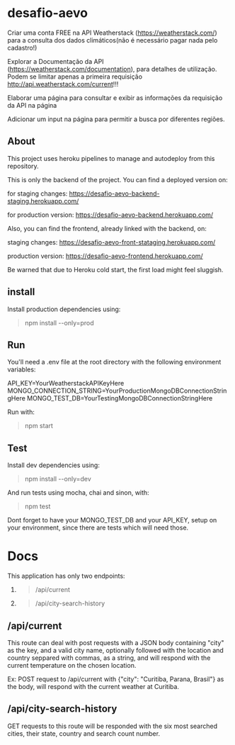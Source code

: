 # desafio-aevo

Criar uma conta FREE na API Weatherstack (https://weatherstack.com/) para a consulta dos dados climáticos(não é necessário pagar nada pelo cadastro!)

Explorar a Documentação da API (https://weatherstack.com/documentation), para detalhes de utilização. Podem se limitar apenas a primeira requisição http://api.weatherstack.com/current!!!

Elaborar uma página para consultar e exibir as informações da requisição da API na página

Adicionar um input na página para permitir a busca por diferentes regiões.

## About

This project uses heroku pipelines to manage and autodeploy from this repository.

This is only the backend of the project.
You can find a deployed version on:

for staging changes:
https://desafio-aevo-backend-staging.herokuapp.com/

for production version:
https://desafio-aevo-backend.herokuapp.com/

Also, you can find the frontend, already linked with the backend, on:

staging changes:
https://desafio-aevo-front-stataging.herokuapp.com/

production version:
https://desafio-aevo-frontend.herokuapp.com/

Be warned that due to Heroku cold start, the first load might feel sluggish.

## install

Install production dependencies using:

> npm install --only=prod

## Run

You'll need a .env file at the root directory with the following environment variables:

API_KEY=YourWeatherstackAPIKeyHere
MONGO_CONNECTION_STRING=YourProductionMongoDBConnectionStringHere
MONGO_TEST_DB=YourTestingMongoDBConnectionStringHere

Run with:

> npm start

## Test

Install dev dependencies using:

> npm install --only=dev

And run tests using mocha, chai and sinon, with:

> npm test

Dont forget to have your MONGO_TEST_DB and your API_KEY, setup on your environment, since there are tests which will need those.

# Docs

This application has only two endpoints:

1. > /api/current
2. > /api/city-search-history

## /api/current

This route can deal with post requests with a JSON body containing "city" as the key, and a valid city name, optionally followed with the location and country seppared with commas, as a string, and will respond with the current temperature on the chosen location.

Ex:
POST request to /api/current with {"city": "Curitiba, Parana, Brasil"} as the body, will respond with the current weather at Curitiba.

## /api/city-search-history

GET requests to this route will be responded with the six most searched cities, their state, country and search count number.
